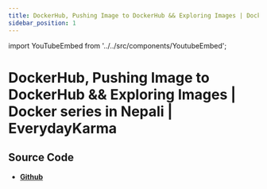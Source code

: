 ```yaml
---
title: DockerHub, Pushing Image to DockerHub && Exploring Images | Docker series in Nepali |  EverydayKarma
sidebar_position: 1
---
```


import YouTubeEmbed from '../../src/components/YoutubeEmbed';

# DockerHub, Pushing Image to DockerHub && Exploring Images | Docker series in Nepali |  EverydayKarma

<YouTubeEmbed videoId="dSCJJ6STBPA" />

## Source Code

- [**Github**](https://github.com/isarojdahal)